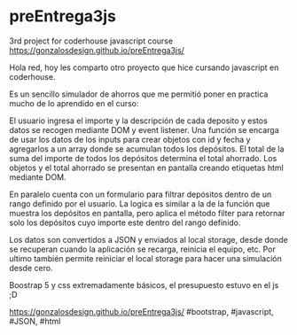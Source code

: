 # preEntrega3js
3rd project for coderhouse javascript course
https://gonzalosdesign.github.io/preEntrega3js/

Hola red, hoy les comparto otro proyecto que hice cursando javascript en coderhouse.

Es un sencillo simulador de ahorros que me permitió poner en practica mucho de lo aprendido en el curso:

El usuario ingresa el importe y la descripción de cada deposito y estos datos se recogen mediante DOM y event listener. Una función se encarga de usar los datos de los inputs para crear objetos con id y fecha y agregarlos a un array donde se acumulan todos los depósitos. El total de la suma del importe de todos los depósitos determina el total ahorrado. Los objetos y el total ahorrado se presentan en pantalla creando etiquetas html mediante DOM.

En paralelo cuenta con un formulario para filtrar depósitos dentro de un rango definido por el usuario. La logica es similar a la de la función que muestra los depósitos en pantalla, pero aplica el método filter para retornar solo los depósitos cuyo importe este dentro del rango definido.

Los datos son convertidos a JSON y enviados al local storage, desde donde se recuperan cuando la aplicación se recarga, reinicia el equipo, etc.
Por ultimo también permite reiniciar el local storage para hacer una simulación desde cero.

Boostrap 5 y css extremadamente básicos, el presupuesto estuvo en el js ;D

https://gonzalosdesign.github.io/preEntrega3js/
#bootstrap,
#javascript,
#JSON,
#html
